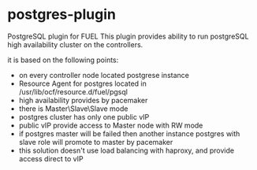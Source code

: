 # postgres-plugin
PostgreSQL plugin for FUEL
This plugin provides ability to run postgreSQL high availability cluster on the controllers.

it is based on the following points:

 - on every controller node located postgrese instance
 - Resource Agent for postgres located in /usr/lib/ocf/resource.d/fuel/pgsql
 - high availability provides by pacemaker
 - there is Master\Slave\Slave mode
 - postgres cluster has only one public vIP 
 - public vIP provide access to Master node with RW mode
 - if postgres master will be failed then another instance postgres with slave role will promote to master by pacemaker
 - this solution doesn't use load balancing with haproxy, and provide access direct to vIP
